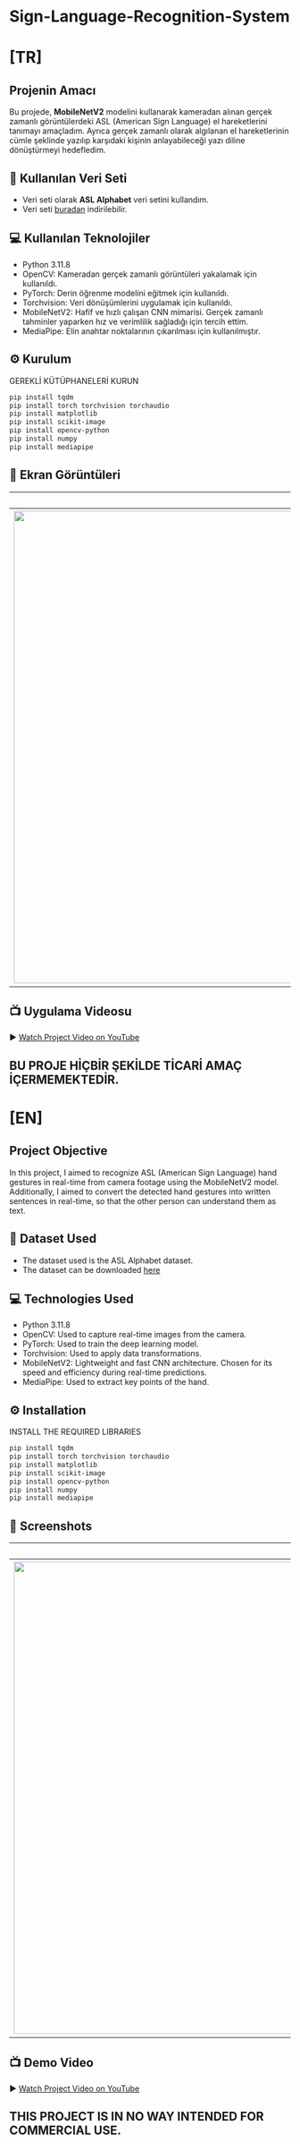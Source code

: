 # Sign-Language-Recognition-System
# [TR]
## Projenin Amacı
Bu projede, **MobileNetV2** modelini kullanarak kameradan alınan gerçek zamanlı görüntülerdeki ASL (American Sign Language) el hareketlerini tanımayı amaçladım. Ayrıca gerçek zamanlı olarak algılanan el hareketlerinin cümle şeklinde yazılıp karşıdaki kişinin anlayabileceği yazı diline dönüştürmeyi hedefledim.

## 📸 Kullanılan Veri Seti
- Veri seti olarak **ASL Alphabet** veri setini kullandım.
- Veri seti [buradan](https://www.kaggle.com/datasets/grassknoted/asl-alphabet) indirilebilir.

## 💻 Kullanılan Teknolojiler
- Python 3.11.8
- OpenCV: Kameradan gerçek zamanlı görüntüleri yakalamak için kullanıldı.
- PyTorch: Derin öğrenme modelini eğitmek için kullanıldı.
- Torchvision: Veri dönüşümlerini uygulamak için kullanıldı.
- MobileNetV2: Hafif ve hızlı çalışan CNN mimarisi. Gerçek zamanlı tahminler yaparken hız ve verimlilik sağladığı için tercih ettim.
- MediaPipe: Elin anahtar noktalarının çıkarılması için kullanılmıştır.
  
## ⚙️ Kurulum
GEREKLİ KÜTÜPHANELERİ KURUN
```bash
pip install tqdm
pip install torch torchvision torchaudio
pip install matplotlib
pip install scikit-image
pip install opencv-python
pip install numpy
pip install mediapipe
```

## 📸 Ekran Görüntüleri 
| 1 | 2 | 
| :---------------------------------: | :------------------------: |
|<img width="1061" height="844" alt="1" src="https://github.com/user-attachments/assets/99c3cf68-dc9b-423c-9d73-03f7ea426dfe" />| <img width="1058" height="848" alt="2" src="https://github.com/user-attachments/assets/2fad0908-0422-4731-bdb6-26665c292bfa" />


## 📺 Uygulama Videosu
▶️ [Watch Project Video on YouTube](https://www.youtube.com/watch?v=U1FSrVVDVnc)


## BU PROJE HİÇBİR ŞEKİLDE TİCARİ AMAÇ İÇERMEMEKTEDİR.

# [EN]

## Project Objective
In this project, I aimed to recognize ASL (American Sign Language) hand gestures in real-time from camera footage using the MobileNetV2 model. Additionally, I aimed to convert the detected hand gestures into written sentences in real-time, so that the other person can understand them as text.

## 📸 Dataset Used
- The dataset used is the ASL Alphabet dataset.
- The dataset can be downloaded [here](https://www.kaggle.com/datasets/grassknoted/asl-alphabet)

## 💻 Technologies Used
- Python 3.11.8
- OpenCV: Used to capture real-time images from the camera.
- PyTorch: Used to train the deep learning model.
- Torchvision: Used to apply data transformations.
- MobileNetV2: Lightweight and fast CNN architecture. Chosen for its speed and efficiency during real-time predictions.
- MediaPipe: Used to extract key points of the hand.

## ⚙️ Installation
INSTALL THE REQUIRED LIBRARIES
```bash
pip install tqdm
pip install torch torchvision torchaudio
pip install matplotlib
pip install scikit-image
pip install opencv-python
pip install numpy
pip install mediapipe
```
## 📸 Screenshots
| 1 | 2 | 
| :---------------------------------: | :------------------------: |
|<img width="1061" height="844" alt="1" src="https://github.com/user-attachments/assets/99c3cf68-dc9b-423c-9d73-03f7ea426dfe" />| <img width="1058" height="848" alt="2" src="https://github.com/user-attachments/assets/2fad0908-0422-4731-bdb6-26665c292bfa" />

## 📺 Demo Video
▶️ [Watch Project Video on YouTube](https://www.youtube.com/watch?v=U1FSrVVDVnc)

## THIS PROJECT IS IN NO WAY INTENDED FOR COMMERCIAL USE.
